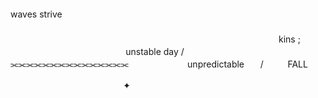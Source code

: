 ㅤㅤㅤㅤㅤㅤㅤㅤㅤㅤㅤㅤㅤㅤㅤㅤㅤㅤㅤㅤㅤㅤㅤㅤㅤㅤㅤㅤㅤㅤㅤㅤㅤㅤㅤㅤwaves strive 
ㅤㅤㅤㅤㅤㅤㅤㅤㅤㅤㅤㅤㅤㅤㅤㅤㅤㅤㅤㅤㅤㅤㅤㅤㅤㅤㅤㅤㅤㅤㅤㅤㅤㅤㅤㅤㅤㅤㅤㅤㅤㅤㅤㅤㅤㅤㅤㅤㅤㅤㅤㅤㅤㅤㅤㅤㅤㅤㅤㅤㅤㅤㅤㅤㅤㅤㅤㅤㅤㅤㅤㅤㅤㅤㅤㅤㅤㅤㅤㅤㅤㅤㅤㅤㅤㅤㅤㅤㅤㅤ
     ㅤㅤㅤㅤㅤㅤㅤㅤㅤㅤㅤㅤㅤㅤkins  ;ㅤㅤㅤㅤㅤㅤㅤㅤㅤ  ㅤㅤㅤㅤㅤㅤㅤㅤunstable day /    ㅤ  ㅤ ㅤ
⫘⫘⫘⫘⫘⫘⫘⫘⫘⫘⫘⫘⫘⫘⫘
 ㅤㅤㅤㅤㅤㅤㅤunpredictableㅤㅤ/ㅤㅤㅤFALL 

ㅤㅤㅤㅤㅤㅤㅤㅤㅤㅤㅤㅤㅤㅤ✦